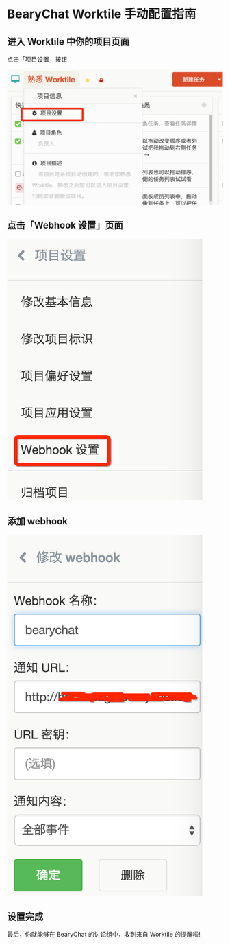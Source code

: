 # BearyChat Worktile 手动配置指南

## 进入 Worktile 中你的项目页面

点击「项目设置」按钮

![](/tutorials/image/worktile_setting.png)

## 点击「Webhook 设置」页面

![](/tutorials/image/worktile_webhook.png)

## 添加 webhook

![](/tutorials/image/worktile_addwebhook.png)

## 设置完成

最后，你就能够在 BearyChat 的讨论组中，收到来自 Worktile 的提醒啦!
